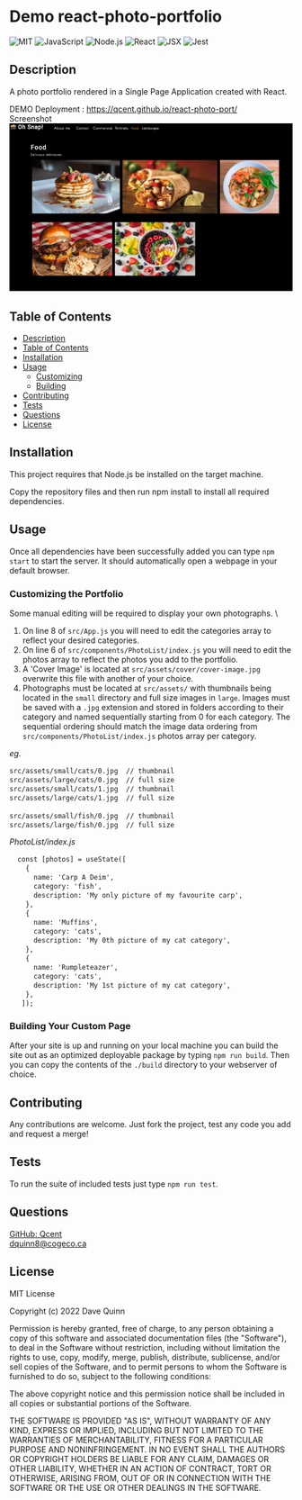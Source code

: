 
# Demo react-photo-portfolio
 
 ![MIT](https://img.shields.io/badge/License-MIT-orange)  ![JavaScript](https://img.shields.io/badge/Tech-JavaScript-lightblue)  ![Node.js](https://img.shields.io/badge/Tech-Node.js-lightblue)  ![React](https://img.shields.io/badge/Tech-React-lightblue)  ![JSX](https://img.shields.io/badge/Tech-JSX-lightblue)  ![Jest](https://img.shields.io/badge/Tech-Jest-lightblue) 

## Description
A photo portfolio rendered in a Single Page Application created with React.  

DEMO Deployment : https://qcent.github.io/react-photo-port/ \
Screenshot \
![Screenshot](./assets/images/app-screenshot-1.png)

## Table of Contents

* [Description](#description)
* [Table of Contents](#table-of-contents)
* [Installation](#installation)
* [Usage](#usage)
  * [Customizing](#customizing-the-portfolio)
  * [Building](#building-your-custom-page)
* [Contributing](#contributing)
* [Tests](#tests)
* [Questions](#questions)
* [License](#license)

## Installation

This project requires that Node.js be installed on the target machine.

Copy the repository files and then run npm install to install all required dependencies.

## Usage

Once all dependencies have been successfully added you can type `npm start` to start the server. It should automatically open a webpage in your default browser.

### Customizing the Portfolio

Some manual editing will be required to display your own photographs. \
1. On line 8 of `src/App.js` you will need to edit the categories array to reflect your desired categories.
2. On line 6 of `src/components/PhotoList/index.js` you will need to edit the photos array to reflect the photos you add to the portfolio.
3. A 'Cover Image' is located at `src/assets/cover/cover-image.jpg` overwrite this file with another of your choice.
4. Photographs must be located at `src/assets/` with thumbnails being located in the `small` directory and full size images in `large`.  Images must be saved with a `.jpg` extension and stored in folders according to their category and named sequentially starting from 0 for each category. The sequential ordering should match the image data ordering from `src/components/PhotoList/index.js` photos array per category. 

*eg.*
```
src/assets/small/cats/0.jpg  // thumbnail
src/assets/large/cats/0.jpg  // full size
src/assets/small/cats/1.jpg  // thumbnail
src/assets/large/cats/1.jpg  // full size

src/assets/small/fish/0.jpg  // thumbnail
src/assets/large/fish/0.jpg  // full size
```
*PhotoList/index.js*
```
  const [photos] = useState([
    {
      name: 'Carp A Deim',
      category: 'fish',
      description: 'My only picture of my favourite carp',
    },
    {
      name: 'Muffins',
      category: 'cats',
      description: 'My 0th picture of my cat category',
    },
    {
      name: 'Rumpleteazer',
      category: 'cats',
      description: 'My 1st picture of my cat category',
    },
   ]);
```

### Building Your Custom Page

After your site is up and running on your local machine you can build the site out as an optimized deployable package by typing `npm run build`. Then you can copy the contents of the `./build` directory to your webserver of choice.

## Contributing

Any contributions are welcome. Just fork the project, test any code you add and request a merge! 

## Tests

To run the suite of included tests just type `npm run test`.

## Questions

[GitHub: Qcent](https://github.com/Qcent)  
dquinn8@cogeco.ca

   
## License

MIT License

Copyright (c) 2022 Dave Quinn

Permission is hereby granted, free of charge, to any person obtaining a copy
of this software and associated documentation files (the "Software"), to deal
in the Software without restriction, including without limitation the rights
to use, copy, modify, merge, publish, distribute, sublicense, and/or sell
copies of the Software, and to permit persons to whom the Software is
furnished to do so, subject to the following conditions:

The above copyright notice and this permission notice shall be included in all
copies or substantial portions of the Software.

THE SOFTWARE IS PROVIDED "AS IS", WITHOUT WARRANTY OF ANY KIND, EXPRESS OR
IMPLIED, INCLUDING BUT NOT LIMITED TO THE WARRANTIES OF MERCHANTABILITY,
FITNESS FOR A PARTICULAR PURPOSE AND NONINFRINGEMENT. IN NO EVENT SHALL THE
AUTHORS OR COPYRIGHT HOLDERS BE LIABLE FOR ANY CLAIM, DAMAGES OR OTHER
LIABILITY, WHETHER IN AN ACTION OF CONTRACT, TORT OR OTHERWISE, ARISING FROM,
OUT OF OR IN CONNECTION WITH THE SOFTWARE OR THE USE OR OTHER DEALINGS IN THE
SOFTWARE.
                 

     
